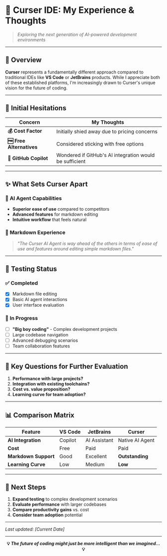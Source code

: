 # 🚀 Curser IDE: My Experience & Thoughts

> *Exploring the next generation of AI-powered development environments*

---

## 🎯 **Overview**

**Curser** represents a fundamentally different approach compared to traditional IDEs like **VS Code** or **JetBrains** products. While I appreciate both of these established platforms, I'm increasingly drawn to Curser's unique vision for the future of coding.

---

## 💭 **Initial Hesitations**

| Concern | My Thoughts |
|---------|-------------|
| **💰 Cost Factor** | Initially shied away due to pricing concerns |
| **🆓 Free Alternatives** | Considered sticking with free options |
| **🤖 GitHub Copilot** | Wondered if GitHub's AI integration would be sufficient |

---

## ✨ **What Sets Curser Apart**

### 🎨 **AI Agent Capabilities**
- **Superior ease of use** compared to competitors
- **Advanced features** for markdown editing
- **Intuitive workflow** that feels natural

### 📝 **Markdown Experience**
> *"The Curser AI Agent is way ahead of the others in terms of ease of use and features around editing simple markdown files."*

---

## 🔬 **Testing Status**

### ✅ **Completed**
- [x] Markdown file editing
- [x] Basic AI agent interactions
- [x] User interface evaluation

### 🚧 **In Progress**
- [ ] **"Big boy coding"** - Complex development projects
- [ ] Large codebase navigation
- [ ] Advanced debugging scenarios
- [ ] Team collaboration features

---

## 🤔 **Key Questions for Further Evaluation**

1. **Performance with large projects?**
2. **Integration with existing toolchains?**
3. **Cost vs. value proposition?**
4. **Learning curve for team adoption?**

---

## 📊 **Comparison Matrix**

| Feature | VS Code | JetBrains | Curser |
|---------|---------|-----------|--------|
| **AI Integration** | Copilot | AI Assistant | Native AI Agent |
| **Cost** | Free | Paid | Paid |
| **Markdown Support** | Good | Excellent | **Outstanding** |
| **Learning Curve** | Low | Medium | **Low** |

---

## 🎯 **Next Steps**

1. **Expand testing** to complex development scenarios
2. **Evaluate performance** with larger codebases
3. **Compare productivity gains** vs. cost
4. **Consider team adoption** potential

---

*Last updated: [Current Date]*

---

<div align="center">

**💡 *The future of coding might just be more intelligent than we imagined...* 💡**

</div> 